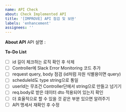 ```yaml
---
name: API Check
about: Check Implemented API
title: '[IMPROVE] API 점검 및 보완'
labels: 'enhancement'
assignees: ''
---
```


**About API**
API 설명 :

**To-Do List**

- [ ] id 길이 체크하는 로직 확인 후 삭제
- [ ] Controller에 Slack Error Monitoring 코드 추가
- [ ] request query, body 점검 (id처럼 자원 식별용이면 query)
- [ ] scheduleId도 type string으로 통일
- [ ] userId는 무조건 Controller단에서 string으로 만들고 넘기기
- [ ] req.body로 받은 데이터 dto 적용되어 있는지 확인
- [ ] 더 효율적으로 할 수 있을 것 같은 부분 있으면 알려주기
- [ ] API 명세서 재확인 후 수정
